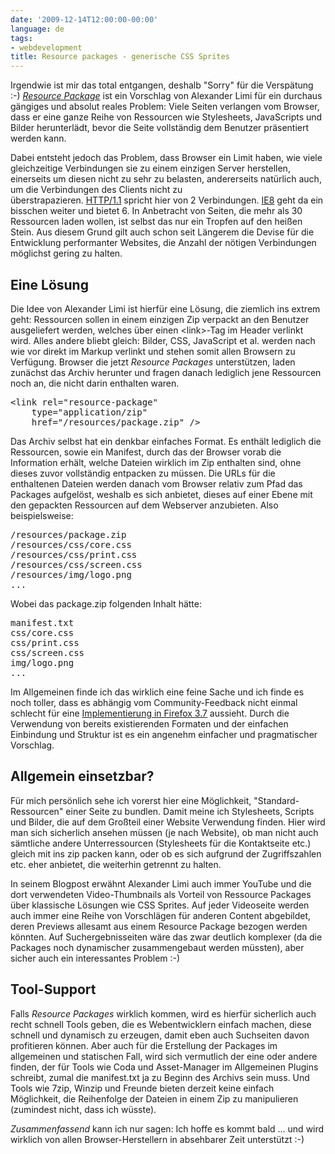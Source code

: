 ```yaml
---
date: '2009-12-14T12:00:00-00:00'
language: de
tags:
- webdevelopment
title: Resource packages - generische CSS Sprites
---
```



Irgendwie ist mir das total entgangen, deshalb &quot;Sorry&quot; f&uuml;r die Versp&auml;tung :-)&nbsp;<em style="font-style: italic; "><a href="http://limi.net/articles/resource-packages/">Resource Package</a></em>&nbsp;ist ein Vorschlag von Alexander Limi f&uuml;r ein durchaus g&auml;ngiges und absolut reales Problem: Viele Seiten verlangen vom Browser, dass er eine ganze Reihe von Ressourcen wie Stylesheets, JavaScripts und Bilder herunterl&auml;dt, bevor die Seite vollst&auml;ndig dem Benutzer pr&auml;sentiert werden kann.

Dabei entsteht jedoch das Problem, dass Browser ein Limit haben, wie viele gleichzeitige Verbindungen sie zu einem einzigen Server herstellen, einerseits um diesen nicht zu sehr zu belasten, andererseits nat&uuml;rlich auch, um die Verbindungen des Clients nicht zu &uuml;berstrapazieren.&nbsp;<a href="http://www.w3.org/Protocols/rfc2616/rfc2616-sec8.html#sec8.1.4">HTTP/1.1</a>&nbsp;spricht hier von 2 Verbindungen.&nbsp;<a href="http://www.microsoft.com/windows/internet-explorer/readiness/developers-new.aspx">IE8</a>&nbsp;geht da ein bisschen weiter und bietet 6. In Anbetracht von Seiten, die mehr als 30 Ressourcen laden wollen, ist selbst das nur ein Tropfen auf den hei&szlig;en Stein. Aus diesem Grund gilt auch schon seit L&auml;ngerem die Devise f&uuml;r die Entwicklung performanter Websites, die Anzahl der n&ouml;tigen Verbindungen m&ouml;glichst gering zu halten.

## Eine Lösung

Die Idee von Alexander Limi ist hierf&uuml;r eine L&ouml;sung, die ziemlich ins extrem geht: Ressourcen sollen in einem einzigen Zip verpackt an den Benutzer ausgeliefert werden, welches &uuml;ber einen &lt;link&gt;-Tag im Header verlinkt wird. Alles andere bliebt gleich: Bilder, CSS, JavaScript et al. werden nach wie vor direkt im Markup verlinkt und stehen somit allen Browsern zu Verf&uuml;gung. Browser die jetzt <em>Resource Packages</em> unterst&uuml;tzen, laden zun&auml;chst das Archiv herunter und fragen danach lediglich jene Ressourcen noch an, die nicht darin enthalten waren.

<pre class="code">&lt;link rel=&quot;resource-package&quot; 
    type=&quot;application/zip&quot; 
    href=&quot;/resources/package.zip&quot; /&gt;</pre>

Das Archiv selbst hat ein denkbar einfaches Format. Es enth&auml;lt lediglich die Ressourcen, sowie ein Manifest, durch das der Browser vorab die Information erh&auml;lt, welche Dateien wirklich im Zip enthalten sind, ohne dieses zuvor vollst&auml;ndig entpacken zu m&uuml;ssen. Die URLs f&uuml;r die enthaltenen Dateien werden danach vom Browser relativ zum Pfad das Packages aufgel&ouml;st, weshalb es sich anbietet, dieses auf einer Ebene mit den gepackten Ressourcen auf dem Webserver anzubieten. Also beispielsweise:

<pre class="code">/resources/package.zip
/resources/css/core.css
/resources/css/print.css
/resources/css/screen.css
/resources/img/logo.png
...</pre>


Wobei das package.zip folgenden Inhalt h&auml;tte:

<pre class="code">manifest.txt
css/core.css
css/print.css
css/screen.css
img/logo.png
...</pre>

Im Allgemeinen finde ich das wirklich eine feine Sache und ich finde es noch toller, dass es abh&auml;ngig vom Community-Feedback nicht einmal schlecht f&uuml;r eine <a href="http://hacks.mozilla.org/2009/11/a-proposal-resource-packages-to-improve-performance/">Implementierung in Firefox 3.7</a> aussieht. Durch die Verwendung von bereits existierenden Formaten und der einfachen Einbindung und Struktur ist es ein angenehm einfacher und pragmatischer Vorschlag.

## Allgemein einsetzbar?

F&uuml;r mich pers&ouml;nlich sehe ich vorerst hier eine M&ouml;glichkeit, &quot;Standard-Ressourcen&quot; einer Seite zu bundlen. Damit meine ich Stylesheets, Scripts und Bilder, die auf dem Gro&szlig;teil einer Website Verwendung finden. Hier wird man sich sicherlich ansehen m&uuml;ssen (je nach Website), ob man nicht auch s&auml;mtliche andere Unterressourcen (Stylesheets f&uuml;r die Kontaktseite etc.) gleich mit ins zip packen kann, oder ob es sich aufgrund der Zugriffszahlen etc. eher anbietet, die weiterhin getrennt zu halten.

In seinem Blogpost erw&auml;hnt Alexander Limi auch immer YouTube und die dort verwendeten Video-Thumbnails als Vorteil von Ressource Packages &uuml;ber klassische L&ouml;sungen wie CSS Sprites. Auf jeder Videoseite werden auch immer eine Reihe von Vorschl&auml;gen f&uuml;r anderen Content abgebildet, deren Previews allesamt aus einem Resource Package bezogen werden k&ouml;nnten. Auf Suchergebnisseiten w&auml;re das zwar deutlich komplexer (da die Packages noch dynamischer zusammengebaut werden m&uuml;ssten), aber sicher auch ein interessantes Problem :-)

## Tool-Support

Falls <em>Resource Packages</em> wirklich kommen, wird es hierf&uuml;r sicherlich auch recht schnell Tools geben, die es Webentwicklern einfach machen, diese schnell und dynamisch zu erzeugen, damit eben auch Suchseiten davon profitieren k&ouml;nnen. Aber auch f&uuml;r die Erstellung der Packages im allgemeinen und statischen Fall, wird sich vermutlich der eine oder andere finden, der f&uuml;r Tools wie Coda und Asset-Manager im Allgemeinen Plugins schreibt, zumal die manifest.txt ja zu Beginn des Archivs sein muss. Und Tools wie 7zip, Winzip und Freunde bieten derzeit keine einfach M&ouml;glichkeit, die Reihenfolge der Dateien in einem Zip zu manipulieren (zumindest nicht, dass ich w&uuml;sste).

<em>Zusammenfassend</em> kann ich nur sagen: Ich hoffe es kommt bald ... und wird wirklich von allen Browser-Herstellern in absehbarer Zeit unterst&uuml;tzt :-)
